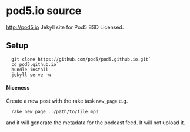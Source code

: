 # pod5.io source

http://pod5.io
Jekyll site for Pod5
BSD Licensed.

## Setup

```
  git clone https://github.com/pod5/pod5.github.io.git`
  cd pod5.github.io`
  bundle install
  jekyll serve -w
```
  
#### Niceness

Create a new post with the rake task `new_page` e.g.

```
  rake new_page ../path/to/file.mp3
```

and it will generate the metadata for the podcast feed. It will not upload it.